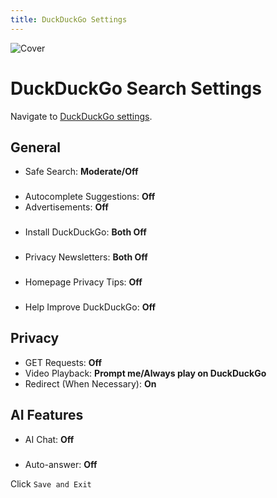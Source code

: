 ```yaml
---
title: DuckDuckGo Settings
---
```


![Cover](/assets/covers/duckduckgo.png)

# DuckDuckGo Search Settings

Navigate to [DuckDuckGo settings](https://duckduckgo.com/settings).

## General

* Safe Search: **Moderate/Off**

###

* Autocomplete Suggestions: **Off**
* Advertisements: **Off**

###

* Install DuckDuckGo: **Both Off**

###

* Privacy Newsletters: **Both Off**

###

* Homepage Privacy Tips: **Off**

###

* Help Improve DuckDuckGo: **Off**

## Privacy

* GET Requests: **Off**
* Video Playback: **Prompt me/Always play on DuckDuckGo**
* Redirect (When Necessary): **On**

## AI Features

* AI Chat: **Off**

###

* Auto-answer: **Off**

Click `Save and Exit`

